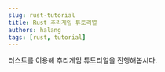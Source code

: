 ```yaml
---
slug: rust-tutorial
title: Rust 추리게임 튜토리얼
authors: halang
tags: [rust, tutorial]
---
```


러스트를 이용해 추리게임 튜토리얼을 진행해봅시다.

<!--truncate-->
